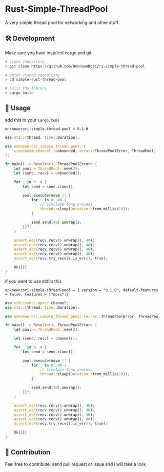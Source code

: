 # Rust-Simple-ThreadPool

A very simple thread pool for networking and other stuff.

## 🛠️ Development

Make sure you have installed cargo and git

```bash
# clone repository
> git clone https://github.com/UnknownRori/rs-simple-thread-pool

# enter cloned repository
> cd simple-rust-thread-pool

# build the library
> cargo build
```

## 🚀 Usage

add this to your `Cargo.toml`

`unknownrori-simple-thread-pool = 0.1.0`

```rust
use std::{thread, time::Duration};

use unknownrori_simple_thread_pool::{
    crossbeam_channel::unbounded, error::ThreadPoolError, ThreadPool,
};

fn main() -> Result<(), ThreadPoolError> {
    let pool = ThreadPool::new(2);
    let (send, recv) = unbounded();

    for _ in 0..4 {
        let send = send.clone();

        pool.execute(move || {
            for _ in 0..40 {
                // Simulate long process
                thread::sleep(Duration::from_millis(10));
            }

            send.send(40).unwrap();
        })?;
    }

    assert_eq!(recv.recv().unwrap(), 40);
    assert_eq!(recv.recv().unwrap(), 40);
    assert_eq!(recv.recv().unwrap(), 40);
    assert_eq!(recv.recv().unwrap(), 40);
    assert_eq!(recv.try_recv().is_err(), true);

    Ok(())
}
```

if you want to use stdlib this

`unknownrori-simple-thread-pool = { version = "0.1.0", default-features = false, features = ["mpsc"]}`

```rust
use std::sync::mpsc::channel;
use std::{thread, time::Duration};

use unknownrori_simple_thread_pool::{error::ThreadPoolError, ThreadPool};

fn main() -> Result<(), ThreadPoolError> {
    let pool = ThreadPool::new(2);

    let (send, recv) = channel();

    for _ in 0..4 {
        let send = send.clone();

        pool.execute(move || {
            for _ in 0..40 {
                // Simulate long process
                thread::sleep(Duration::from_millis(10));
            }

            send.send(40).unwrap();
        })?;
    }

    assert_eq!(recv.recv().unwrap(), 40);
    assert_eq!(recv.recv().unwrap(), 40);
    assert_eq!(recv.recv().unwrap(), 40);
    assert_eq!(recv.recv().unwrap(), 40);
    assert_eq!(recv.try_recv().is_err(), true);

    Ok(())
}
```

## 🌟 Contribution

Feel free to contribute, send pull request or issue and i will take a look
